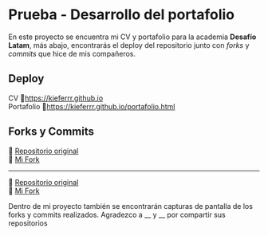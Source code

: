 # Prueba - Desarrollo del portafolio

En este proyecto se encuentra mi CV y portafolio para la academia **Desafío Latam**, más abajo, encontrarás el deploy del repositorio junto con *forks* y *commits* que hice de mis compañeros. 

## Deploy

CV 🔗https://kieferrr.github.io  
Portafolio 🔗https://kieferrr.github.io/portafolio.html

## Forks y Commits

🔗 [Repositorio original](https://github.com/andrespenam/andrespenam.github.io)  
🔗 [Mi Fork](https://github.com/Kieferrr/ForkNumero1)

---

🔗 [Repositorio original](https://github.com/mariselacevedor/mariselacevedor.github.io)  
🔗 [Mi Fork](https://github.com/Kieferrr/ForkNumero2)

Dentro de mi proyecto también se encontrarán capturas de pantalla de los forks y commits realizados. Agradezco a __ y __ por compartir sus repositorios

